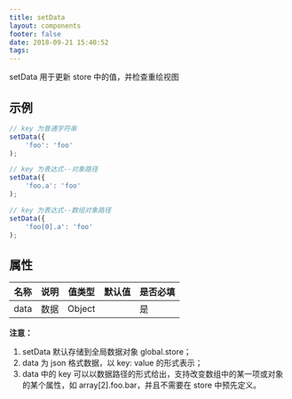 ```yaml
---
title: setData
layout: components
footer: false
date: 2018-09-21 15:40:52
tags:
---
```


setData 用于更新 store 中的值，并检查重绘视图

## 示例

```ts
// key 为普通字符串
setData({
    'foo': 'foo'
);

// key 为表达式--对象路径
setData({
    'foo.a': 'foo'
);

// key 为表达式--数组对象路径
setData({
    'foo[0].a': 'foo'
);

```

## 属性

| 名称 | 说明 | 值类型 | 默认值 | 是否必填 |
| ---- | ---- | ------ | ------ | -------- |
| data | 数据 | Object |        | 是       |

**注意：**

1. setData 默认存储到全局数据对象 global.store；
2. data 为 json 格式数据，以 key: value 的形式表示；
3. data 中的 key 可以以数据路径的形式给出，支持改变数组中的某一项或对象的某个属性，如 array[2].foo.bar，并且不需要在 store 中预先定义。

